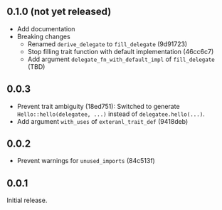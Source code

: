 ## 0.1.0 (not yet released)

- Add documentation
- Breaking changes
  - Renamed `derive_delegate` to `fill_delegate` (9d91723)
  - Stop filling trait function with default implementation (46cc6c7)
  - Add argument `delegate_fn_with_default_impl` of `fill_delegate` (TBD)

## 0.0.3

- Prevent trait ambiguity (18ed751): Switched to generate `Hello::hello(delegatee, ...)` instead of `delegatee.hello(...)`.
- Add argument `with_uses` of `exteranl_trait_def` (9418deb)

## 0.0.2

- Prevent warnings for `unused_imports` (84c513f)

## 0.0.1

Initial release.
